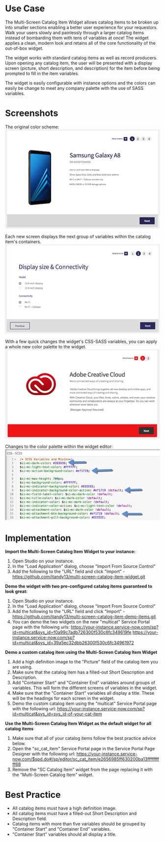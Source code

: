 # Use Case
The Multi-Screen Catalog Item Widget allows catalog items to be broken up into smaller sections enabling a better user experience for your requestors. Walk your users slowly and painlessly through a larger catalog items instead of bombarding them with tens of variables at once! The widget applies a clean, modern look and retains all of the core functionality of the out-of-box widget.

The widget works with standard catalog items as well as record producers. Upon opening any catalog item, the user will be presented with a display screen (picture, short description, and description) for the item before being prompted to fill in the item variables.

The widget is easily configurable with instance options and the colors can easily be change to meet any company palette with the use of SASS variables. 

# Screenshots
The original color scheme:
<img src="main-screen-blue.png">

Each new screen displays the next group of variables within the catalog item's containers.
<img src="screen-two.png">

With a few quick changes the widget's CSS-SASS variables, you can apply a whole new color palette to the widget.
<img src="main-screen-red.png">

Changes to the color palette within the widget editor:
<img src="sass-variable-changes.png">

# Implementation
**Import the Multi-Screen Catalog Item Widget to your instance:**
1. Open Studio on your instance.
2. In the "Load Application" dialog, choose "Import From Source Control"
3. Add the following to the "URL" field and click "Import" - https://github.com/jtandy13/multi-screen-catalog-item-widget.git

**Demo the widget with two pre-configured catalog items guaranteed to look great:**
1. Open Studio on your instance.
2. In the "Load Application" dialog, choose "Import From Source Control"
3. Add the following to the "URL" field and click "Import" - https://github.com/jtandy13/multi-screen-catalog-item-demo-items.git
4. You can demo the two widgets on the new "multicat" Service Portal page with the following urls:
https://your-instance.service-now.com/sp?id=multicat&sys_id=f0a99c7adb726300f530c6fc349619fe
https://your-instance.service-now.com/sp?id=multicat&sys_id=39a5ec32dbb26300f530c6fc34961972

**Demo a custom catalog item using the Multi-Screen Catalog Item Widget**
1. Add a high definition image to the "Picture" field of the catalog item you are using.
2. Make sure that the catalog item has a filled-out Short Description and Description.
3. Add "Container Start" and "Container End" variables around groups of variables. This will form the different screens of variables in the widget. 
4. Make sure that the "Container Start" variables all display a title. These will be the headings for each screen in the widget.
5. Demo the custom catalog item using the "multicat" Service Portal page with the following url:
https://your-instance.service-now.com/sp?id=multicat&sys_id=sys_id-of-your-cat-item

**Use the Multi-Screen Catalog Item Widget as the default widget for all catalog items**
1. Make sure that all of your catalog items follow the best practice advice below.
2. Open the "sc_cat_item" Service Portal page in the Service Portal Page Designer with the following url: https://your-instance.service-now.com/$spd.do#/sp/editor/sc_cat_item/e2656985ff630200ba13ffffffffff68
3. Remove the "SC Catalog Item" widget from the page replacing it with the "Multi-Screen Catalog Item" widget.

# Best Practice
- All catalog items must have a high definition image.
- All catalog items must have a filled-out Short Description and Description field.
- Catalog items with more than five variables should be grouped by "Container Start" and "Container End" variables.
- "Container Start" variables should all display a title.
